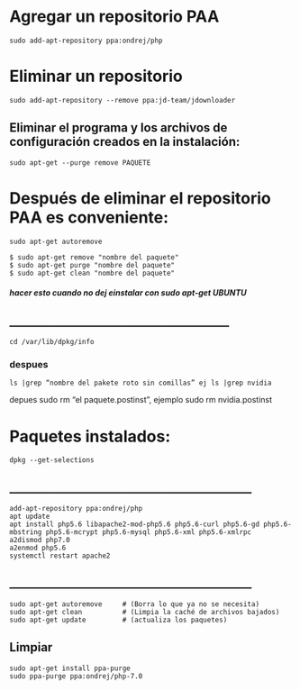 # Agregar un repositorio PAA
```shell
sudo add-apt-repository ppa:ondrej/php
```
# Eliminar un repositorio
```shell
sudo add-apt-repository --remove ppa:jd-team/jdownloader
```
## Eliminar el programa y los archivos de configuración creados en la instalación:
```shell
sudo apt-get --purge remove PAQUETE
```
# Después de eliminar el repositorio PAA es conveniente:
`sudo apt-get autoremove`

```shell
$ sudo apt-get remove "nombre del paquete"
$ sudo apt-get purge "nombre del paquete"
$ sudo apt-get clean "nombre del paquete"
```


##### hacer esto cuando no dej einstalar con sudo apt-get UBUNTU #####
## _______________________________________
```shell
cd /var/lib/dpkg/info
```
### despues
```shell
ls |grep “nombre del pakete roto sin comillas” ej ls |grep nvidia
```
 depues sudo rm “el paquete.postinst”, ejemplo sudo rm nvidia.postinst


# Paquetes instalados:
```shell
dpkg --get-selections
```

## ___________________________________________
```shell
add-apt-repository ppa:ondrej/php
apt update
apt install php5.6 libapache2-mod-php5.6 php5.6-curl php5.6-gd php5.6-mbstring php5.6-mcrypt php5.6-mysql php5.6-xml php5.6-xmlrpc
a2dismod php7.0
a2enmod php5.6
systemctl restart apache2
```

## ___________________________________________
```shell
sudo apt-get autoremove     # (Borra lo que ya no se necesita)
sudo apt-get clean          # (Limpia la caché de archivos bajados)
sudo apt-get update         # (actualiza los paquetes)
```

## Limpiar
```shell
sudo apt-get install ppa-purge
sudo ppa-purge ppa:ondrej/php-7.0
```
